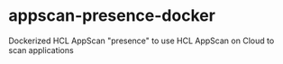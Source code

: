 # appscan-presence-docker
Dockerized HCL AppScan "presence" to use HCL AppScan on Cloud to scan applications
